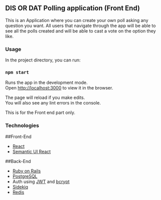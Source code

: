 ## DIS OR DAT Polling application (Front End)

This is an Application where you can create your own poll asking any question you want. All users that navigate through the app will be able to see all the polls created and will be able to cast a vote on the option they like.

### Usage
In the project directory, you can run:

### `npm start`

Runs the app in the development mode.<br />
Open [http://localhost:3000](http://localhost:3000) to view it in the browser.

The page will reload if you make edits.<br />
You will also see any lint errors in the console.

This is for the Front end part only.

### Technologies

##Front-End
- [React](https://reactjs.org/docs/getting-started.html)
- [Semantic UI React](https://react.semantic-ui.com/)

##Back-End
- [Ruby on Rails](https://rubyonrails.org)
- [PostgreSQL](https://www.postgresql.org)
- Auth using [JWT](https://jwt.io) and [bcrypt ](https://rubygems.org/gems/bcrypt/versions/3.1.12)
- [Sidekiq](https://sidekiq.org/)
- [Redis](https://redis.io/)

